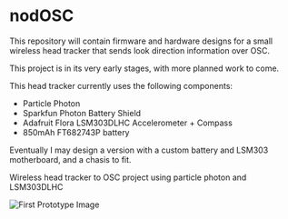 # nodOSC

This repository will contain firmware and hardware designs for a small wireless head tracker that sends look direction information over OSC.

This project is in its very early stages, with more planned work to come.

This head tracker currently uses the following components: 
* Particle Photon 
* Sparkfun Photon Battery Shield
* Adafruit Flora LSM303DLHC Accelerometer + Compass
* 850mAh FT682743P battery

Eventually I may design a version with a custom battery and LSM303 motherboard, and a chasis to fit.

Wireless head tracker to OSC project using particle photon and LSM303DLHC

![First Prototype Image](https://github.com/sedurCode/nodOSC/blob/develop/photonheadtracker.jpg)
